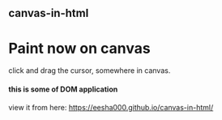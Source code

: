 ## canvas-in-html

<h1> Paint now on canvas </h1>

click and drag the cursor, somewhere in canvas.
#### this is some of DOM application


view it from here:  https://eesha000.github.io/canvas-in-html/

